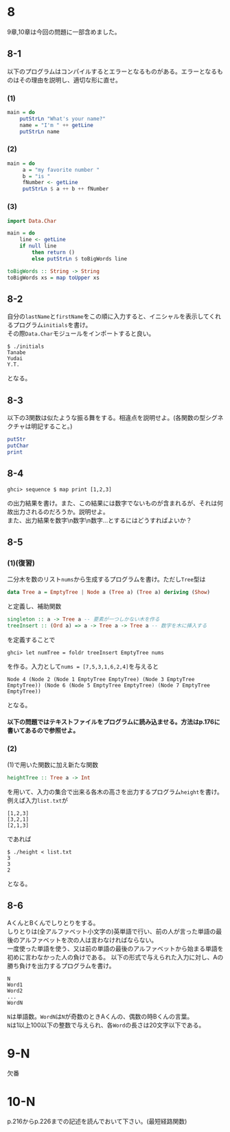 # 8
9章,10章は今回の問題に一部含めました。
## 8-1
以下のプログラムはコンパイルするとエラーとなるものがある。エラーとなるものはその理由を説明し、適切な形に直せ。
### (1)
```haskell
main = do
    putStrLn "What's your name?"
    name = "I'm " ++ getLine
    putStrLn name
```
### (2)
```haskell
main = do
     a = "my favorite number "
     b = "is "
     fNumber <- getLine
     putStrLn $ a ++ b ++ fNumber
```
### (3)
```haskell
import Data.Char

main = do
    line <- getLine
    if null line
        then return ()
        else putStrLn $ toBigWords line

toBigWords :: String -> String
toBigWords xs = map toUpper xs
```
## 8-2
自分の`lastName`と`firstName`をこの順に入力すると、イニシャルを表示してくれるプログラム`initials`を書け。  
その際`Data.Char`モジュールをインポートすると良い。  
```
$ ./initials
Tanabe
Yudai
Y.T.
```
となる。
## 8-3
以下の3関数は似たような振る舞をする。相違点を説明せよ。(各関数の型シグネクチャは明記すること。)
```haskell
putStr
putChar
print
```
## 8-4
```
ghci> sequence $ map print [1,2,3]
```
の出力結果を書け。また、この結果には数字でないものが含まれるが、それは何故出力されるのだろうか。説明せよ。  
また、出力結果を数字\n数字\n数字...とするにはどうすればよいか？
## 8-5
### (1)(復習)
二分木を数のリスト`nums`から生成するプログラムを書け。ただし`Tree`型は
```haskell
data Tree a = EmptyTree | Node a (Tree a) (Tree a) deriving (Show)
```
と定義し、補助関数
```haskell
singleton :: a -> Tree a -- 要素が一つしかない木を作る
treeInsert :: (Ord a) => a -> Tree a -> Tree a -- 数字を木に挿入する
```
を定義することで
```
ghci> let numTree = foldr treeInsert EmptyTree nums
```
を作る。入力として`nums = [7,5,3,1,6,2,4]`を与えると
```
Node 4 (Node 2 (Node 1 EmptyTree EmptyTree) (Node 3 EmptyTree EmptyTree)) (Node 6 (Node 5 EmptyTree EmptyTree) (Node 7 EmptyTree EmptyTree))
```
となる。　　
#### 以下の問題ではテキストファイルをプログラムに読み込ませる。方法はp.176に書いてあるので参照せよ。  
### (2)
(1)で用いた関数に加え新たな関数
```haskell
heightTree :: Tree a -> Int
```
を用いて、入力の集合で出来る各木の高さを出力するプログラム`height`を書け。  
例えば入力`list.txt`が
```
[1,2,3]
[3,2,1]
[2,1,3]
```
であれば
```
$ ./height < list.txt
3
3
2
```
となる。
## 8-6
AくんとBくんでしりとりをする。  
しりとりは(全アルファベット小文字の)英単語で行い、前の人が言った単語の最後のアルファベットを次の人は言わなければならない。  
一度使った単語を使う、又は前の単語の最後のアルファベットから始まる単語を初めに言わなかった人の負けである。
以下の形式で与えられた入力に対し、Aの勝ち負けを出力するプログラムを書け。
```
N
Word1
Word2
...
WordN
```
`N`は単語数。`WordN`は`N`が奇数のときAくんの、偶数の時Bくんの言葉。  
`N`は1以上100以下の整数で与えられ、各`Word`の長さは20文字以下である。  
# 9-N
欠番
# 10-N
p.216からp.226までの記述を読んでおいて下さい。(最短経路関数)
